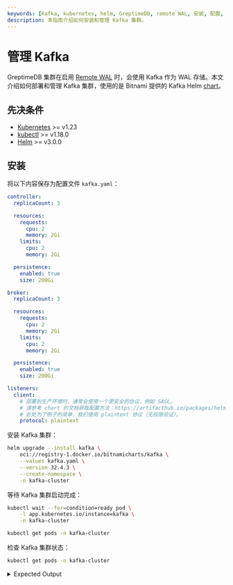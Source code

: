 ```yaml
---
keywords: [Kafka, kubernetes, helm, GreptimeDB, remote WAL, 安装, 配置, 管理]
description: 本指南介绍如何安装和管理 Kafka 集群。
---
```


# 管理 Kafka

GreptimeDB 集群在启用 [Remote WAL](/user-guide/deployments-administration/wal/remote-wal/configuration.md) 时，会使用 Kafka 作为 WAL 存储。本文介绍如何部署和管理 Kafka 集群，使用的是 Bitnami 提供的 Kafka Helm [chart](https://github.com/bitnami/charts/tree/main/bitnami/kafka)。

## 先决条件

- [Kubernetes](https://kubernetes.io/docs/setup/) >= v1.23
- [kubectl](https://kubernetes.io/docs/tasks/tools/install-kubectl/) >= v1.18.0
- [Helm](https://helm.sh/docs/intro/install/) >= v3.0.0

## 安装

将以下内容保存为配置文件 `kafka.yaml`：

```yaml
controller:
  replicaCount: 3

  resources:
    requests:
      cpu: 2
      memory: 2Gi
    limits:
      cpu: 2
      memory: 2Gi

  persistence:
    enabled: true
    size: 200Gi

broker:
  replicaCount: 3

  resources:
    requests:
      cpu: 2
      memory: 2Gi
    limits:
      cpu: 2
      memory: 2Gi

  persistence:
    enabled: true
    size: 200Gi

listeners:
  client:
    # 部署到生产环境时，通常会使用一个更安全的协议，例如 SASL。
    # 请参考 chart 的文档获取配置方法：https://artifacthub.io/packages/helm/bitnami/kafka#enable-security-for-kafka
    # 此处为了例子的简单，我们使用 plaintext 协议（无权限验证）。
    protocol: plaintext
```

安装 Kafka 集群：

```bash
helm upgrade --install kafka \
    oci://registry-1.docker.io/bitnamicharts/kafka \
    --values kafka.yaml \
    --version 32.4.3 \
    --create-namespace \
    -n kafka-cluster
```

等待 Kafka 集群启动完成：

```bash
kubectl wait --for=condition=ready pod \
    -l app.kubernetes.io/instance=kafka \
    -n kafka-cluster
```


```bash
kubectl get pods -n kafka-cluster
```

检查 Kafka 集群状态：

```bash
kubectl get pods -n kafka-cluster
```


<details>
  <summary>Expected Output</summary>
```bash
NAME                 READY   STATUS    RESTARTS   AGE
kafka-controller-0   1/1     Running   0          64s
kafka-broker-0       1/1     Running   0          63s
kafka-broker-1       1/1     Running   0          62s
kafka-broker-2       1/1     Running   0          61s
```
</details>
